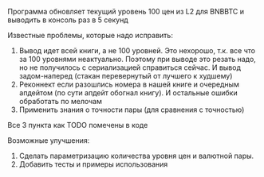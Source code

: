 Программа обновляет текущий уровень 100 цен из L2 для BNBBTC и выводить в консоль раз в 5 секунд

Известные проблемы, которые надо исправить:

1. Вывод идет всей книги, а не 100 уровней. Это нехорошо, т.к. все что за 100 уровнями неактуально. Поэтому при выводе это резать надо, но не получилось с сериализацией справиться сейчас. И вывод задом-наперед (стакан перевернутый от лучшего к худшему)
2. Реконнект если разошлись номера в нашей книге и очередным апдейтом (по сути апдейт обогнал книгу). И остальные ошибки обработать по мелочам
3. Применить знания о точности пары (для сравнения с точностью)

Все 3 пункта как TODO помечены в коде

Возможные улучшения:

1. Сделать параметризацию количества уровня цен и валютной пары.
2. Добавить тесты и примеры использования
